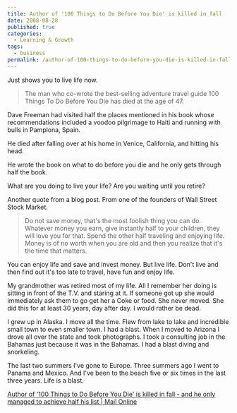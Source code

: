 ```yaml
---
title: Author of '100 Things to Do Before You Die' is killed in fall
date: 2008-08-28
published: true
categories:
  - Learning & Growth
tags:
  - business
permalink: /author-of-100-things-to-do-before-you-die-is-killed-in-fall/
---
```

Just shows you to live life now.

>The man who co-wrote the best-selling adventure travel guide 100 Things To Do Before You Die has died at the age of 47.

Dave Freeman had visited half the places mentioned in his book whose recommendations included a voodoo pilgrimage to Haiti and running with bulls in Pamplona, Spain.

He died after falling over at his home in Venice, California, and hitting his head.

He wrote the book on what to do before you die and he only gets through half the book.

What are you doing to live your life? Are you waiting until you retire?

Another quote from a blog post. From one of the founders of Wall Street Stock Market.

>Do not save money, that's the most foolish thing you can do. Whatever money you earn, give instantly half to your children, they will love you for that. Spend the other half traveling and enjoying life. Money is of no worth when you are old and then you realize that it's the time that matters.

You can enjoy life and save and invest money. But live life. Don't live and then find out it's too late to travel, have fun and enjoy life.

My grandmother was retired most of my life. All I remember her doing is sitting in front of the T.V. and staring at it. If someone got up she would immediately ask them to go get her a Coke or food. She never moved. She did this for at least 30 years, day after day. I would rather be dead.

I grew up in Alaska. I move all the time. Flew from lake to lake and incredible small town to even smaller town. I had a blast. When I moved to Arizona I drove all over the state and took photographs. I took a consulting job in the Bahamas just because it was in the Bahamas. I had a blast diving and snorkeling.

The last two summers I've gone to Europe. Three summers ago I went to Panama and Mexico. And I've been to the beach five or six times in the last three years. Life is a blast.

[Author of '100 Things to Do Before You Die' is killed in fall - and he only managed to achieve half his list | Mail Online](http://www.dailymail.co.uk/news/worldnews/article-1049432/Author-100-Things-Do-Before-You-Die-killed-fall--managed-achieve-half-list.html)